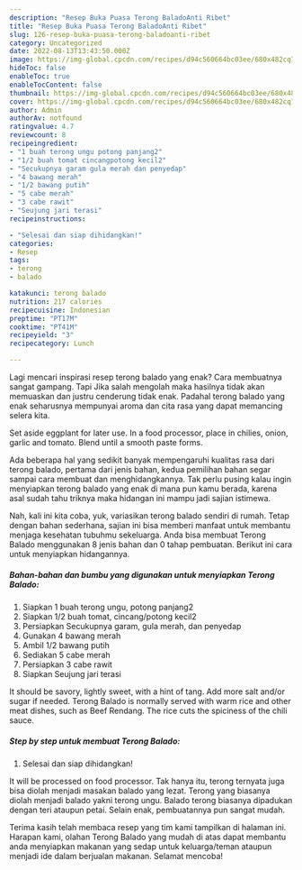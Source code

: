 ```yaml
---
description: "Resep Buka Puasa Terong BaladoAnti Ribet"
title: "Resep Buka Puasa Terong BaladoAnti Ribet"
slug: 126-resep-buka-puasa-terong-baladoanti-ribet
category: Uncategorized
date: 2022-08-13T13:43:50.000Z
image: https://img-global.cpcdn.com/recipes/d94c560664bc03ee/680x482cq70/terong-balado-foto-resep-utama.jpg
hideToc: false
enableToc: true
enableTocContent: false
thumbnail: https://img-global.cpcdn.com/recipes/d94c560664bc03ee/680x482cq70/terong-balado-foto-resep-utama.jpg
cover: https://img-global.cpcdn.com/recipes/d94c560664bc03ee/680x482cq70/terong-balado-foto-resep-utama.jpg
author: Admin
authorAv: notfound
ratingvalue: 4.7
reviewcount: 8
recipeingredient:
- "1 buah terong ungu potong panjang2"
- "1/2 buah tomat cincangpotong kecil2"
- "Secukupnya garam gula merah dan penyedap"
- "4 bawang merah"
- "1/2 bawang putih"
- "5 cabe merah"
- "3 cabe rawit"
- "Seujung jari terasi"
recipeinstructions:

- "Selesai dan siap dihidangkan!"
categories:
- Resep
tags:
- terong
- balado

katakunci: terong balado 
nutrition: 217 calories
recipecuisine: Indonesian
preptime: "PT17M"
cooktime: "PT41M"
recipeyield: "3"
recipecategory: Lunch

---
```



Lagi mencari inspirasi resep terong balado yang enak? Cara membuatnya sangat gampang. Tapi Jika salah mengolah maka hasilnya tidak akan memuaskan dan justru cenderung tidak enak. Padahal terong balado yang enak seharusnya mempunyai aroma dan cita rasa yang dapat memancing selera kita.


Set aside eggplant for later use. In a food processor, place in chilies, onion, garlic and tomato. Blend until a smooth paste forms.

Ada beberapa hal yang sedikit banyak mempengaruhi kualitas rasa dari terong balado, pertama dari jenis bahan, kedua pemilihan bahan segar sampai cara membuat dan menghidangkannya. Tak perlu pusing kalau ingin menyiapkan terong balado yang enak di mana pun kamu berada, karena asal sudah tahu triknya maka hidangan ini mampu jadi sajian istimewa.


Nah, kali ini kita coba, yuk, variasikan terong balado sendiri di rumah. Tetap dengan bahan sederhana, sajian ini bisa memberi manfaat untuk membantu menjaga kesehatan tubuhmu sekeluarga. Anda bisa membuat Terong Balado menggunakan 8 jenis bahan dan 0 tahap pembuatan. Berikut ini cara untuk menyiapkan hidangannya.

<!--inarticleads1-->

##### Bahan-bahan dan bumbu yang digunakan untuk menyiapkan Terong Balado:

1. Siapkan 1 buah terong ungu, potong panjang2
1. Siapkan 1/2 buah tomat, cincang/potong kecil2
1. Persiapkan Secukupnya garam, gula merah, dan penyedap
1. Gunakan 4 bawang merah
1. Ambil 1/2 bawang putih
1. Sediakan 5 cabe merah
1. Persiapkan 3 cabe rawit
1. Siapkan Seujung jari terasi


It should be savory, lightly sweet, with a hint of tang. Add more salt and/or sugar if needed. Terong Balado is normally served with warm rice and other meat dishes, such as Beef Rendang. The rice cuts the spiciness of the chili sauce. 

<!--inarticleads2-->

##### Step by step untuk membuat Terong Balado:


1. Selesai dan siap dihidangkan!

It will be processed on food processor. Tak hanya itu, terong ternyata juga bisa diolah menjadi masakan balado yang lezat. Terong yang biasanya diolah menjadi balado yakni terong ungu. Balado terong biasanya dipadukan dengan teri ataupun petai. Selain enak, pembuatannya pun sangat mudah. 

Terima kasih telah membaca resep yang tim kami tampilkan di halaman ini. Harapan kami, olahan Terong Balado yang mudah di atas dapat membantu anda menyiapkan makanan yang sedap untuk keluarga/teman ataupun menjadi ide dalam berjualan makanan. Selamat mencoba!
